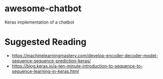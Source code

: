 # awesome-chatbot
Keras implementation of a chatbot

# Suggested Reading
* https://machinelearningmastery.com/develop-encoder-decoder-model-sequence-sequence-prediction-keras/
* https://blog.keras.io/a-ten-minute-introduction-to-sequence-to-sequence-learning-in-keras.html